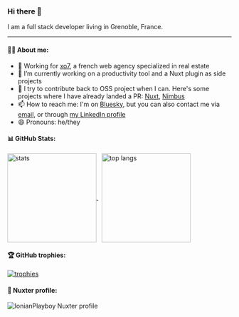 ### Hi there 👋
I am a full stack developer living in Grenoble, France.

<hr />

#### 👨‍💻 About me:

- 💼 Working for [xo7](https://www.xo7.fr/), a french web agency specialized in real estate
- 🔭 I’m currently working on a productivity tool and a Nuxt plugin as side projects
- 🌱 I try to contribute back to OSS project when I can. Here's some projects where I have already landed a PR: [Nuxt](https://github.com/nuxt/nuxt), [Nimbus](https://github.com/nimbus-town/nimbus)
- 📫 How to reach me: I'm on [Bluesky](https://bsky.app/profile/ionianplayboy.github.io), but you can also contact me via [email](mailto:nathanael.labreuil@gmail.com), or through [my LinkedIn profile](https://www.linkedin.com/in/nathanael-labreuil/)
- 😄 Pronouns: he/they

#### 📊 GitHub Stats:

<a href="https://github.com/anuraghazra/github-readme-stats">
  <img height=200 alt="stats" align="center" src="https://github-readme-stats-theta-one-70.vercel.app/api?username=ionianplayboy&count_private=true&show_icons=true&theme=onedark&show=reviews&include_all_commits=true" />
</a>
&nbsp;
<a href="https://github.com/anuraghazra/github-readme-stats">
  <img height=200 alt="top langs" align="center" src="https://github-readme-stats-theta-one-70.vercel.app/api/top-langs/?username=ionianplayboy&count_private=true&layout=compact&theme=onedark&hide=php,c,hack" />
</a>

#### 🏆 GitHub trophies:

[![trophies](https://github-profile-trophy.vercel.app/?username=ionianplayboy&theme=onedark)](https://github.com/ryo-ma/github-profile-trophy)


#### 💚 Nuxter profile:
![IonianPlayboy Nuxter profile](https://nuxters.nuxt.com/card/IonianPlayboy/og.png)
